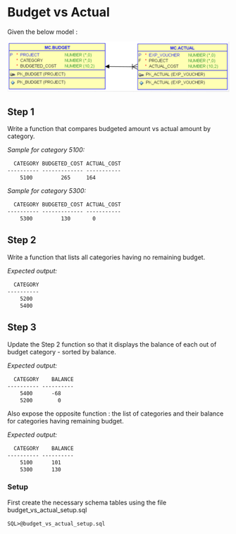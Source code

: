 # Budget vs Actual

Given the below model :


![](Budget-Actual-Model.png?raw=true)



## Step 1

Write a function that compares budgeted amount vs actual amount by category.

*Sample for category 5100:*
```
  CATEGORY BUDGETED_COST ACTUAL_COST
---------- ------------- -----------
    5100	     265	 164
```

*Sample for category 5300:*
```
  CATEGORY BUDGETED_COST ACTUAL_COST
---------- ------------- -----------
    5300	     130	   0
```

## Step 2

Write a function that lists all categories having no remaining  budget.

*Expected output:*
```
  CATEGORY
----------
    5200
    5400
```

## Step 3

Update the Step 2 function so that it displays the balance of each out of budget category - sorted by balance.

*Expected output:*
```
  CATEGORY    BALANCE
---------- ----------
    5400	  -68
    5200	    0
```

Also expose the opposite function : the list of categories and their balance for categories having remaining budget.

*Expected output:*
```
  CATEGORY    BALANCE
---------- ----------
    5100	  101
    5300	  130
```


### Setup

First create the necessary schema tables using the file budget_vs_actual_setup.sql

```
SQL>@budget_vs_actual_setup.sql
```
